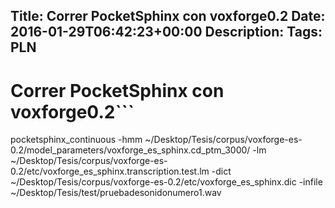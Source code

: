 Title: Correr PocketSphinx con voxforge0.2
Date: 2016-01-29T06:42:23+00:00
Description: 
Tags: PLN
---
# Correr PocketSphinx con voxforge0.2```
pocketsphinx_continuous -hmm ~/Desktop/Tesis/corpus/voxforge-es-0.2/model_parameters/voxforge_es_sphinx.cd_ptm_3000/ -lm ~/Desktop/Tesis/corpus/voxforge-es-0.2/etc/voxforge_es_sphinx.transcription.test.lm -dict ~/Desktop/Tesis/corpus/voxforge-es-0.2/etc/voxforge_es_sphinx.dic -infile ~/Desktop/Tesis/test/pruebadesonidonumero1.wav
```